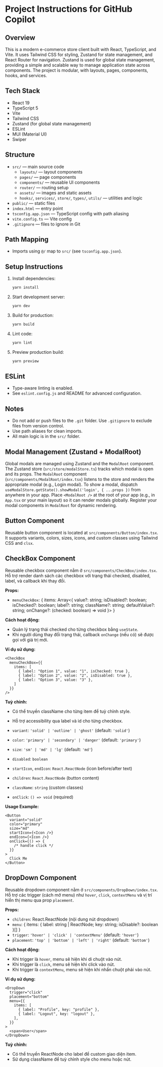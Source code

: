 # Project Instructions for GitHub Copilot

## Overview

This is a modern e-commerce store client built with React, TypeScript, and Vite. It uses Tailwind CSS for styling, Zustand for state management, and React Router for navigation. Zustand is used for global state management, providing a simple and scalable way to manage application state across components. The project is modular, with layouts, pages, components, hooks, and services.

## Tech Stack

- React 19
- TypeScript 5
- Vite
- Tailwind CSS
- Zustand (for global state management)
- ESLint
- MUI (Material UI)
- Swiper

## Structure

- `src/` — main source code
  - `layouts/` — layout components
  - `pages/` — page components
  - `components/` — reusable UI components
  - `router/` — routing setup
  - `assets/` — images and static assets
  - `hooks/`, `services/`, `store/`, `types/`, `utils/` — utilities and logic
- `public/` — static files
- `index.html` — entry point
- `tsconfig.app.json` — TypeScript config with path aliasing
- `vite.config.ts` — Vite config
- `.gitignore` — files to ignore in Git

## Path Mapping

- Imports using `@/` map to `src/` (see `tsconfig.app.json`).

## Setup Instructions

1. Install dependencies:
   ```sh
   yarn install
   ```
2. Start development server:
   ```sh
   yarn dev
   ```
3. Build for production:
   ```sh
   yarn build
   ```
4. Lint code:
   ```sh
   yarn lint
   ```
5. Preview production build:
   ```sh
   yarn preview
   ```

## ESLint

- Type-aware linting is enabled.
- See `eslint.config.js` and README for advanced configuration.

## Notes

- Do not add or push files to the `.git` folder. Use `.gitignore` to exclude files from version control.
- Use path aliases for clean imports.
- All main logic is in the `src/` folder.

## Modal Management (Zustand + ModalRoot)

Global modals are managed using Zustand and the `ModalRoot` component.
The Zustand store (`src/store/modalStore.ts`) tracks which modal is open and its props.
The `ModalRoot` component (`src/components/ModalRoot/index.tsx`) listens to the store and renders the appropriate modal (e.g., Login modal).
To show a modal, dispatch `useModalStore.getState().showModal('login', { ...props })` from anywhere in your app.
Place `<ModalRoot />` at the root of your app (e.g., in `App.tsx` or your main layout) so it can render modals globally.
Register your modal components in `ModalRoot` for dynamic rendering.

## Button Component

Reusable button component is located at `src/components/Button/index.tsx`.
It supports variants, colors, sizes, icons, and custom classes using Tailwind CSS and `clsx`.


## CheckBox Component

Reusable checkbox component nằm ở `src/components/CheckBox/index.tsx`. Hỗ trợ render danh sách các checkbox với trạng thái checked, disabled, label, và callback khi thay đổi.

**Props:**

- `menuCheckBox`: { items: Array<{ value?: string; isDisabled?: boolean; isChecked?: boolean; label?: string; className?: string; defaultValue?: string; onChange?: (checked: boolean) => void }> }

**Cách hoạt động:**

- Quản lý trạng thái checked cho từng checkbox bằng `useState`.
- Khi người dùng thay đổi trạng thái, callback `onChange` (nếu có) sẽ được gọi với giá trị mới.

**Ví dụ sử dụng:**

```tsx
<CheckBox
  menuCheckBox={{
    items: [
      { label: "Option 1", value: "1", isChecked: true },
      { label: "Option 2", value: "2", isDisabled: true },
      { label: "Option 3", value: "3" },
    ]
  }}
/>
```

**Tuỳ chỉnh:**

- Có thể truyền className cho từng item để tuỳ chỉnh style.
- Hỗ trợ accessibility qua label và id cho từng checkbox.

- `variant`: `'solid' | 'outline' | 'ghost'` (default: `'solid'`)
- `color`: `'primary' | 'secondary' | 'danger'` (default: `'primary'`)
- `size`: `'sm' | 'md' | 'lg'` (default: `'md'`)
- `disabled`: `boolean`
- `startIcon`, `endIcon`: `React.ReactNode` (icon before/after text)
- `children`: `React.ReactNode` (button content)
- `className`: `string` (custom classes)
- `onClick`: `() => void` (required)

**Usage Example:**

```tsx
<Button
  variant="solid"
  color="primary"
  size="md"
  startIcon={<Icon />}
  endIcon={<Icon />}
  onClick={() => {
    /* handle click */
  }}
>
  Click Me
</Button>
```

## DropDown Component

Reusable dropdown component nằm ở `src/components/DropDown/index.tsx`. Hỗ trợ các trigger (cách mở menu) như `hover`, `click`, `contextMenu` và vị trí hiển thị menu qua prop `placement`.

**Props:**

- `children`: React.ReactNode (nội dung nút dropdown)
- `menu`: { items: { label: string | ReactNode; key: string; isDisable?: boolean }[] }
- `trigger`: `'hover' | 'click' | 'contextMenu'` (default: `'hover'`)
- `placement`: `'top' | 'bottom' | 'left' | 'right'` (default: `'bottom'`)

**Cách hoạt động:**

- Khi trigger là `hover`, menu sẽ hiện khi di chuột vào nút.
- Khi trigger là `click`, menu sẽ hiện khi click vào nút.
- Khi trigger là `contextMenu`, menu sẽ hiện khi nhấn chuột phải vào nút.

**Ví dụ sử dụng:**

```tsx
<DropDown
  trigger="click"
  placement="bottom"
  menu={{
    items: [
      { label: "Profile", key: "profile" },
      { label: "Logout", key: "logout" },
    ],
  }}
>
  <span>User</span>
</DropDown>
```

**Tuỳ chỉnh:**

- Có thể truyền ReactNode cho label để custom giao diện item.
- Sử dụng className để tuỳ chỉnh style cho menu hoặc nút.
